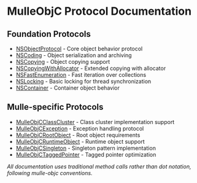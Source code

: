 # MulleObjC Protocol Documentation

## Foundation Protocols

-   [NSObjectProtocol](NSObjectProtocol.md) - Core object behavior protocol
-   [NSCoding](NSCoding.md) - Object serialization and archiving
-   [NSCopying](NSCopying.md) - Object copying support
-   [NSCopyingWithAllocator](NSCopyingWithAllocator.md) - Extended copying
    with allocator
-   [NSFastEnumeration](NSFastEnumeration.md) - Fast iteration over
    collections
-   [NSLocking](NSLocking.md) - Basic locking for thread synchronization
-   [NSContainer](NSContainer.md) - Container object behavior

## Mulle-specific Protocols

-   [MulleObjCClassCluster](MulleObjCClassCluster.md) - Class cluster
    implementation support
-   [MulleObjCException](MulleObjCException.md) - Exception handling
    protocol
-   [MulleObjCRootObject](MulleObjCRootObject.md) - Root object requirements
-   [MulleObjCRuntimeObject](MulleObjCRuntimeObject.md) - Runtime object
    support
-   [MulleObjCSingleton](MulleObjCSingleton.md) - Singleton pattern
    implementation
-   [MulleObjCTaggedPointer](MulleObjCTaggedPointer.md) - Tagged pointer
    optimization

*All documentation uses traditional method calls rather than dot notation,
following mulle-objc conventions.*

